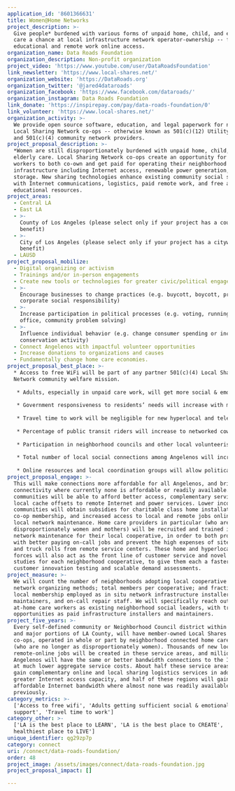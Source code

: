 ```yaml
---
application_id: '8601366631'
title: Women@Home Networks
project_description: >-
  Give people* burdened with various forms of unpaid home, child, and elderly
  care a chance at local infrastructure network operator-ownership -- for better
  educational and remote work online access.
organization_name: Data Roads Foundation
organization_description: Non-profit organization
project_video: 'https://www.youtube.com/user/DataRoadsFoundation'
link_newsletter: 'https://www.local-shares.net/'
organization_website: 'https://DataRoads.org'
organization_twitter: '@jared4dataroads'
organization_facebook: 'https://www.facebook.com/dataroads/'
organization_instagram: Data Roads Foundation
link_donate: 'https://inspirepay.com/pay/data-roads-foundation/0'
link_volunteer: 'https://www.local-shares.net/'
organization_activity: >-
  We provide open source software, education, and legal paperwork for nonprofit
  Local Sharing Network co-ops -- otherwise known as 501(c)(12) Utility Co-ops
  and 501(c)(4) community network providers.
project_proposal_description: >-
  *Women are still disproportionately burdened with unpaid home, child, and
  elderly care. Local Sharing Network co-ops create an opportunity for all care
  workers to both co-own and get paid for operating their neighborhood sharing
  infrastructure including Internet access, renewable power generation, and
  storage. New sharing technologies enhance existing community social sharing
  with Internet communications, logistics, paid remote work, and free all-ages
  educational resources.
project_areas:
  - Central LA
  - East LA
  - >-
    County of Los Angeles (please select only if your project has a countywide
    benefit)
  - >-
    City of Los Angeles (please select only if your project has a citywide
    benefit)
  - LAUSD
project_proposal_mobilize:
  - Digital organizing or activism
  - Trainings and/or in-person engagements
  - Create new tools or technologies for greater civic/political engagement
  - >-
    Encourage businesses to change practices (e.g. buycott, boycott, promote
    corporate social responsibility)
  - >-
    Increase participation in political processes (e.g. voting, running for
    office, community problem solving)
  - >-
    Influence individual behavior (e.g. change consumer spending or increase
    conservation activity)
  - Connect Angelenos with impactful volunteer opportunities
  - Increase donations to organizations and causes
  - Fundamentally change home care economies.
project_proposal_best_place: >-
  * Access to free WiFi will be part of any partner 501(c)(4) Local Shares
  Network community welfare mission. 
   
   * Adults, especially in unpaid care work, will get more social & emotional support in the co-ownership and operation of these networks. 
   
   * Government responsiveness to residents’ needs will increase with more ready access to online government resources. 
   
   * Travel time to work will be negligible for new hyperlocal and telecommuting jobs. 
   
   * Percentage of public transit riders will increase to networked coworking hubs in each neighborhood served, and as a result of more previous vehicle commuters now working from home.
   
   * Participation in neighborhood councils and other local volunteerism will become more convenient as home care workers are allowed to stay nearby all day, with no long commutes between local functions.
   
   * Total number of local social connections among Angelenos will increase with cooperative membership.
   
   * Online resources and local coordination groups will allow political messages and voting process updates to be communicated more readily around each service neighborhood.
project_proposal_engage: >-
  This will make connections more affordable for all Angelenos, and bring
  connectivity where currently none is affordable or readily available. Richer
  communities will be able to afford better access, complementary services, and
  local cache offsets to remote Internet and power services. Lower income
  communities will obtain subsidies for charitable class home installations,
  co-op membership, and increased access to local and remote jobs online or in
  local network maintenance. Home care providers in particular (who are still
  disproportionately women and mothers) will be recruited and trained in routine
  network maintenance for their local cooperative, in order to both provide them
  with better paying on-call jobs and prevent the high expenses of site visits
  and truck rolls from remote service centers. These home and hyperlocal work
  forces will also act as the front line of customer service and novel service
  studies for each neighborhood cooperative, to give them each a faster lead in
  customer innovation testing and scalable demand assessments.
project_measure: >-
  We will count the number of neighborhoods adopting local cooperative sharing
  network organizing methods; total members per cooperative; and fraction of new
  local membership employed as in situ network infrastructure installers,
  maintainers, and on-call repair staff. We will specifically reach out to
  at-home care workers as existing neighborhood social leaders, with training
  opportunities as paid infrastructure installers and maintainers.
project_five_years: >-
  Every self-defined community or Neighborhood Council district within LA City,
  and major portions of LA County, will have member-owned Local Shares Network
  co-ops, operated in whole or part by neighborhood connected home care workers
  (who are no longer as disproportionately women). Thousands of new local and
  remote-online jobs will be created in these service areas, and millions more
  Angelenos will have the same or better bandwidth connections to the Internet
  at much lower aggregate service costs. About half these service areas will
  gain complementary online and local sharing logistics services in addition to
  greater Internet access capacity, and half of these regions will gain
  affordable Internet bandwidth where almost none was readily available
  previously.
category_metrics: >-
  ['Access to free wifi', 'Adults getting sufficient social & emotional
  support', 'Travel time to work']
category_other: >-
  ['LA is the best place to LEARN', 'LA is the best place to CREATE', 'LA is the
  healthiest place to LIVE']
unique_identifier: qg29zp7p
category: connect
uri: /connect/data-roads-foundation/
order: 48
project_image: /assets/images/connect/data-roads-foundation.jpg
project_proposal_impact: []

---
```

